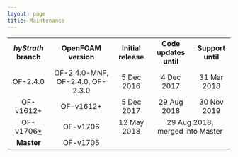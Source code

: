 ```yaml
---
layout: page
title: Maintenance
--- 
```


<table>
  <tr>
    <td align="center"><b><i>hyStrath</i> branch</b></td>
    <td align="center"><b>OpenFOAM version</b></td>
    <td align="center"><b>Initial release</b></td>
    <td align="center"><b>Code updates until</b></td>
    <td align="center"><b>Support until</b></td>
  </tr>
  <tr>
    <td align="center">OF-2.4.0</td>
    <td align="center">OF-2.4.0-MNF, OF-2.4.0, OF-2.3.0</td>
    <td align="center">5 Dec 2016</td>
    <td align="center">4 Dec 2017</td>
    <td align="center">31 Mar 2018</td>
  </tr>
  <tr>
    <td align="center">OF-v1612+</td>
    <td align="center">OF-v1612+</td>
    <td align="center">5 Dec 2017</td>
    <td align="center">29 Aug 2018</td>
    <td align="center">30 Nov 2019</td>
  </tr>
  <tr>  
    <td align="center">OF-v1706<a href="https://github.com/vincentcasseau/hyStrath/wiki/Contributions#list-of-contributors">*</a></td>
    <td align="center">OF-v1706</td>
    <td align="center">12 May 2018</td>
    <td align="center" colspan="2">29 Aug 2018, merged into Master</td>
  </tr>
  <tr>
    <td align="center"><b>Master<b/></td>
    <td align="center">OF-v1706</td>
    <td align="center" colspan="3"> </td>
  </tr>
</table>
